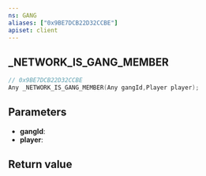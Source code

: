 ```yaml
---
ns: GANG
aliases: ["0x9BE7DCB22D32CCBE"]
apiset: client
---
```

## _NETWORK_IS_GANG_MEMBER

```c
// 0x9BE7DCB22D32CCBE
Any _NETWORK_IS_GANG_MEMBER(Any gangId,Player player);
```


## Parameters
* **gangId**:
* **player**:

## Return value